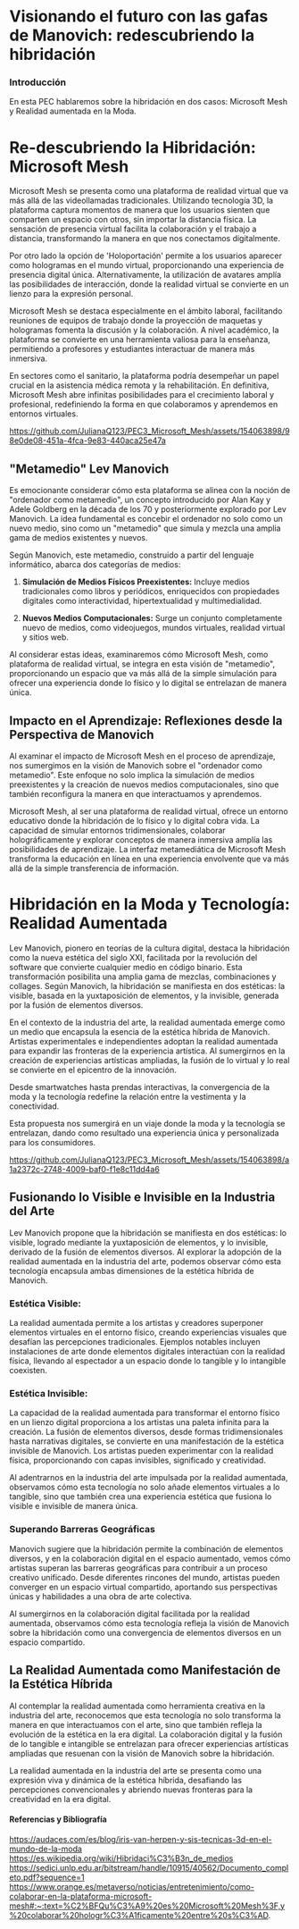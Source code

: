 # Visionando el futuro con las gafas de Manovich: redescubriendo la hibridación
### Introducción
En esta PEC hablaremos sobre la hibridación en dos casos: Microsoft Mesh y Realidad aumentada en la Moda.
# Re-descubriendo la Hibridación: Microsoft Mesh 

Microsoft Mesh se presenta como una plataforma de realidad virtual que va más allá de las videollamadas tradicionales. Utilizando tecnología 3D, la plataforma captura momentos de manera que los usuarios sienten que comparten un espacio con otros, sin importar la distancia física. La sensación de presencia virtual facilita la colaboración y el trabajo a distancia, transformando la manera en que nos conectamos digitalmente.

Por otro lado la opción de 'Holoportación' permite a los usuarios aparecer como hologramas en el mundo virtual, proporcionando una experiencia de presencia digital única. Alternativamente, la utilización de avatares amplía las posibilidades de interacción, donde la realidad virtual se convierte en un lienzo para la expresión personal.

Microsoft Mesh se destaca especialmente en el ámbito laboral, facilitando reuniones de equipos de trabajo donde la proyección de maquetas y hologramas fomenta la discusión y la colaboración. A nivel académico, la plataforma se convierte en una herramienta valiosa para la enseñanza, permitiendo a profesores y estudiantes interactuar de manera más inmersiva.

En sectores como el sanitario, la plataforma podría desempeñar un papel crucial en la asistencia médica remota y la rehabilitación. En definitiva, Microsoft Mesh abre infinitas posibilidades para el crecimiento laboral y profesional, redefiniendo la forma en que colaboramos y aprendemos en entornos virtuales.


https://github.com/JulianaQ123/PEC3_Microsoft_Mesh/assets/154063898/98e0de08-451a-4fca-9e83-440aca25e47a


## "Metamedio" Lev Manovich

Es emocionante considerar cómo esta plataforma se alinea con la noción de "ordenador como metamedio", un concepto introducido por Alan Kay y Adele Goldberg en la década de los 70 y posteriormente explorado por Lev Manovich. La idea fundamental es concebir el ordenador no solo como un nuevo medio, sino como un "metamedio" que simula y mezcla una amplia gama de medios existentes y nuevos.

Según Manovich, este metamedio, construido a partir del lenguaje informático, abarca dos categorías de medios:

1. **Simulación de Medios Físicos Preexistentes:** Incluye medios tradicionales como libros y periódicos, enriquecidos con propiedades digitales como interactividad, hipertextualidad y multimedialidad.

2. **Nuevos Medios Computacionales:** Surge un conjunto completamente nuevo de medios, como videojuegos, mundos virtuales, realidad virtual y sitios web.

Al considerar estas ideas, examinaremos cómo Microsoft Mesh, como plataforma de realidad virtual, se integra en esta visión de "metamedio", proporcionando un espacio que va más allá de la simple simulación para ofrecer una experiencia donde lo físico y lo digital se entrelazan de manera única.

## Impacto en el Aprendizaje: Reflexiones desde la Perspectiva de Manovich

Al examinar el impacto de Microsoft Mesh en el proceso de aprendizaje, nos sumergimos en la visión de Manovich sobre el "ordenador como metamedio". Este enfoque no solo implica la simulación de medios preexistentes y la creación de nuevos medios computacionales, sino que también reconfigura la manera en que interactuamos y aprendemos.

Microsoft Mesh, al ser una plataforma de realidad virtual, ofrece un entorno educativo donde la hibridación de lo físico y lo digital cobra vida. La capacidad de simular entornos tridimensionales, colaborar holográficamente y explorar conceptos de manera inmersiva amplía las posibilidades de aprendizaje. La interfaz metamediática de Microsoft Mesh transforma la educación en línea en una experiencia envolvente que va más allá de la simple transferencia de información.

# Hibridación en la Moda y Tecnología: Realidad Aumentada 

Lev Manovich, pionero en teorías de la cultura digital, destaca la hibridación como la nueva estética del siglo XXI, facilitada por la revolución del software que convierte cualquier medio en código binario. Esta transformación posibilita una amplia gama de mezclas, combinaciones y collages. Según Manovich, la hibridación se manifiesta en dos estéticas: la visible, basada en la yuxtaposición de elementos, y la invisible, generada por la fusión de elementos diversos.

En el contexto de la industria del arte, la realidad aumentada emerge como un medio que encapsula la esencia de la estética híbrida de Manovich. Artistas experimentales e independientes adoptan la realidad aumentada para expandir las fronteras de la experiencia artística. Al sumergirnos en la creación de experiencias artísticas ampliadas, la fusión de lo virtual y lo real se convierte en el epicentro de la innovación.

Desde smartwatches hasta prendas interactivas, la convergencia de la moda y la tecnología redefine la relación entre la vestimenta y la conectividad.

Esta propuesta nos sumergirá en un viaje donde la moda y la tecnología se entrelazan, dando como resultado una experiencia única y personalizada para los consumidores.


https://github.com/JulianaQ123/PEC3_Microsoft_Mesh/assets/154063898/a1a2372c-2748-4009-baf0-f1e8c11dd4a6


## Fusionando lo Visible e Invisible en la Industria del Arte

Lev Manovich propone que la hibridación se manifiesta en dos estéticas: lo visible, logrado mediante la yuxtaposición de elementos, y lo invisible, derivado de la fusión de elementos diversos. Al explorar la adopción de la realidad aumentada en la industria del arte, podemos observar cómo esta tecnología encapsula ambas dimensiones de la estética híbrida de Manovich.

### Estética Visible:

La realidad aumentada permite a los artistas y creadores superponer elementos virtuales en el entorno físico, creando experiencias visuales que desafían las percepciones tradicionales. Ejemplos notables incluyen instalaciones de arte donde elementos digitales interactúan con la realidad física, llevando al espectador a un espacio donde lo tangible y lo intangible coexisten.

### Estética Invisible:

La capacidad de la realidad aumentada para transformar el entorno físico en un lienzo digital proporciona a los artistas una paleta infinita para la creación. La fusión de elementos diversos, desde formas tridimensionales hasta narrativas digitales, se convierte en una manifestación de la estética invisible de Manovich. Los artistas pueden experimentar con la realidad física, proporcionando con capas invisibles, significado y creatividad.

Al adentrarnos en la industria del arte impulsada por la realidad aumentada, observamos cómo esta tecnología no solo añade elementos virtuales a lo tangible, sino que también crea una experiencia estética que fusiona lo visible e invisible de manera única.

### Superando Barreras Geográficas

Manovich sugiere que la hibridación permite la combinación de elementos diversos, y en la colaboración digital en el espacio aumentado, vemos cómo artistas superan las barreras geográficas para contribuir a un proceso creativo unificado. Desde diferentes rincones del mundo, artistas pueden converger en un espacio virtual compartido, aportando sus perspectivas únicas y habilidades a una obra de arte colectiva.

Al sumergirnos en la colaboración digital facilitada por la realidad aumentada, observamos cómo esta tecnología refleja la visión de Manovich sobre la hibridación como una convergencia de elementos diversos en un espacio compartido.

## La Realidad Aumentada como Manifestación de la Estética Híbrida

Al contemplar la realidad aumentada como herramienta creativa en la industria del arte, reconocemos que esta tecnología no solo transforma la manera en que interactuamos con el arte, sino que también refleja la evolución de la estética en la era digital. La colaboración digital y la fusión de lo tangible e intangible se entrelazan para ofrecer experiencias artísticas ampliadas que resuenan con la visión de Manovich sobre la hibridación.

La realidad aumentada en la industria del arte se presenta como una expresión viva y dinámica de la estética híbrida, desafiando las percepciones convencionales y abriendo nuevas fronteras para la creatividad en la era digital.

#### Referencias y Bibliografía
https://audaces.com/es/blog/iris-van-herpen-y-sis-tecnicas-3d-en-el-mundo-de-la-moda
https://es.wikipedia.org/wiki/Hibridaci%C3%B3n_de_medios
https://sedici.unlp.edu.ar/bitstream/handle/10915/40562/Documento_completo.pdf?sequence=1
https://www.orange.es/metaverso/noticias/entretenimiento/como-colaborar-en-la-plataforma-microsoft-mesh#:~:text=%C2%BFQu%C3%A9%20es%20Microsoft%20Mesh%3F,y%20colaborar%20hologr%C3%A1ficamente%20entre%20s%C3%AD.


